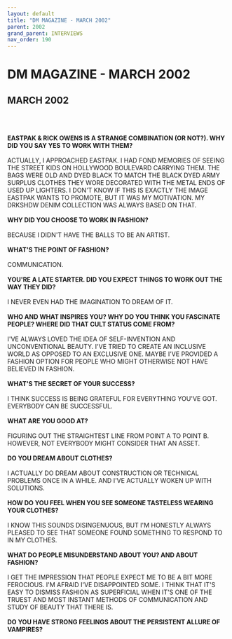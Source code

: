 ```yaml
---
layout: default
title: "DM MAGAZINE - MARCH 2002"
parent: 2002
grand_parent: INTERVIEWS
nav_order: 190
---
```


# DM MAGAZINE - MARCH 2002
## MARCH 2002

<br><br></p>
<p><b>EASTPAK & RICK OWENS IS A STRANGE COMBINATION (OR NOT?). WHY DID YOU SAY YES TO WORK WITH THEM?</b> <br />
<br />
ACTUALLY, I APPROACHED EASTPAK. I HAD FOND MEMORIES OF SEEING THE STREET KIDS ON HOLLYWOOD BOULEVARD CARRYING THEM. THE BAGS WERE OLD AND DYED BLACK TO MATCH THE BLACK DYED ARMY SURPLUS CLOTHES THEY WORE DECORATED WITH THE METAL ENDS OF USED UP LIGHTERS. I DON'T KNOW IF THIS IS EXACTLY THE IMAGE EASTPAK WANTS TO PROMOTE, BUT IT WAS MY MOTIVATION. MY DRKSHDW DENIM COLLECTION WAS ALWAYS BASED ON THAT. <br />
<br />
<b>WHY DID YOU CHOOSE TO WORK IN FASHION?</b> <br />
<br />
BECAUSE I DIDN'T HAVE THE BALLS TO BE AN ARTIST. <br />
<br />
<b>WHAT'S THE POINT OF FASHION?</b> <br />
<br />
COMMUNICATION. <br />
<br />
<b>YOU'RE A LATE STARTER. DID YOU EXPECT THINGS TO WORK OUT THE WAY THEY DID?</b> <br />
<br />
I NEVER EVEN HAD THE IMAGINATION TO DREAM OF IT. <br />
<br />
<b>WHO AND WHAT INSPIRES YOU? WHY DO YOU THINK YOU FASCINATE PEOPLE? WHERE DID THAT CULT STATUS COME FROM?</b> <br />
<br />
I'VE ALWAYS LOVED THE IDEA OF SELF-INVENTION AND UNCONVENTIONAL BEAUTY. I'VE TRIED TO CREATE AN INCLUSIVE WORLD AS OPPOSED TO AN EXCLUSIVE ONE. MAYBE I'VE PROVIDED A FASHION OPTION FOR PEOPLE WHO MIGHT OTHERWISE NOT HAVE BELIEVED IN FASHION. <br />
<br />
<b>WHAT'S THE SECRET OF YOUR SUCCESS?</b> <br />
<br />
I THINK SUCCESS IS BEING GRATEFUL FOR EVERYTHING YOU'VE GOT. EVERYBODY CAN BE SUCCESSFUL. <br />
<br />
<b>WHAT ARE YOU GOOD AT?</b> <br />
<br />
FIGURING OUT THE STRAIGHTEST LINE FROM POINT A TO POINT B. HOWEVER, NOT EVERYBODY MIGHT CONSIDER THAT AN ASSET. <br />
<br />
<b>DO YOU DREAM ABOUT CLOTHES?</b> <br />
<br />
I ACTUALLY DO DREAM ABOUT CONSTRUCTION OR TECHNICAL PROBLEMS ONCE IN A WHILE. AND I'VE ACTUALLY WOKEN UP WITH SOLUTIONS. <br />
<br />
<b>HOW DO YOU FEEL WHEN YOU SEE SOMEONE TASTELESS WEARING YOUR CLOTHES?</b> <br />
<br />
I KNOW THIS SOUNDS DISINGENUOUS, BUT I'M HONESTLY ALWAYS PLEASED TO SEE THAT SOMEONE FOUND SOMETHING TO RESPOND TO IN MY CLOTHES. <br />
<br />
<b>WHAT DO PEOPLE MISUNDERSTAND ABOUT YOU? AND ABOUT FASHION?</b> <br />
<br />
I GET THE IMPRESSION THAT PEOPLE EXPECT ME TO BE A BIT MORE FEROCIOUS. I'M AFRAID I'VE DISAPPOINTED SOME. I THINK THAT IT'S EASY TO DISMISS FASHION AS SUPERFICIAL WHEN IT'S ONE OF THE TRUEST AND MOST INSTANT METHODS OF COMMUNICATION AND STUDY OF BEAUTY THAT THERE IS. <br />
<br />
<b>DO YOU HAVE STRONG FEELINGS ABOUT THE PERSISTENT ALLURE OF VAMPIRES?</b> <br />
<br />

